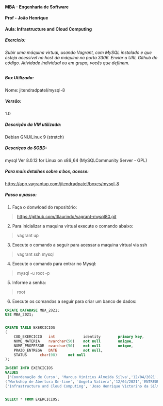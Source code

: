 #### MBA - Engenharia de Software
#### Prof - João Henrique 
#### Aula: Infrastructure and Cloud Computing

##### Exercicio:
###### Subir uma máquina virtual, usando Vagrant, com MySQL instalado e que esteja acessível no host da máquina na porta 3306. Enviar a URL Github do código. Atividade individual ou em grupo, vocês que definem.

##### **Box Utilizada:**
Nome: jitendradpatel/mysql-8

##### **Versão:** 
 1.0

##### **Descrição da VM utilizada:** 
Debian GNU/Linux 9 (stretch)

##### **Descriçao do SGBD:**
mysql  Ver 8.0.12 for Linux on x86_64 (MySQLCommunity Server - GPL)

##### **Para mais detalhes sobre a box, acesse:**
https://app.vagrantup.com/jitendradpatel/boxes/mysql-8

##### **Passo a passo:**

1. Faça o donwload do repositório: 
> https://github.com/ltlaurindo/vagrant-mysql80.git


2. Para inicializar a maquina virtual execute o comando abaixo:
> vagrant up

3. Execute o comando a seguir para acessar a maquina virtual via ssh
> vagrant ssh mysql 

4. Execute o comando para entrar  no Mysql:
> mysql -u root -p 

5. Informe a senha:
> root
 
6. Execute os comandos a seguir para criar um banco de dados:

```sql
CREATE DATABASE MBA_2021;
USE MBA_2021;


CREATE TABLE EXERCICIOS
(
	COD_EXERCICIO	int			    identity		primary key,
	NOME_MATERIA	nvarchar(50)	not null		unique,
	NOME_PROFESSOR	nvarchar(50)	not null		unique,
	PRAZO_ENTREGA	DATE	        not null,
	STATUS		char(08)	 not null
);

INSERT INTO EXERCICIOS
VALUES
 ('Coordenação de Curso', 'Marcus Vinicius Almeida Silva','12/04/2021','ENTREGUE'),
('Workshop de Abertura On-line', 'Angela Valiera','12/04/2021','ENTREGUE'),
('Infrastructure and Cloud Computing', 'Joao Henrique Victorino da Silva','14/04/2021','PENDENTE');


SELECT * FROM EXERCICIOS;
```




